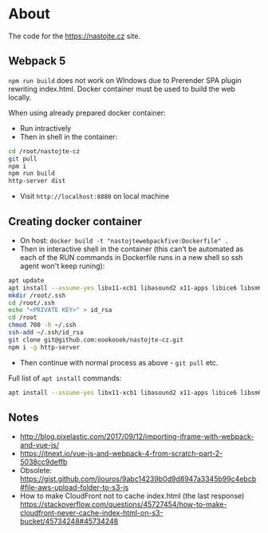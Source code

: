 # About

The code for the <https://nastojte.cz> site.

## Webpack 5

`npm run build` does not work on WIndows due to Prerender SPA plugin rewriting index.html. Docker container must be used to build the web locally.

When using already prepared docker container:

+ Run intractively
+ Then in shell in the container:

```sh
cd /root/nastojte-cz
git pull
npm i
npm run build
http-server dist
```

+ Visit `http://localhost:8080` on local machine

## Creating docker container

+ On host: `docker build -t "nastojtewebpackfive:Dockerfile" .`
+ Then in interactive shell in the container (this can't be automated as each of the RUN commands in Dockerfile runs in a new shell so ssh agent won't keep runing):

```sh
apt update
apt install --assume-yes libx11-xcb1 libasound2 x11-apps libice6 libsm6 libxaw7 libxft2 libxmu6 libxpm4 libxt6 x11-apps xbitmaps x11-common libxcomposite1 libxdamage1 chromium libxss1
mkdir /root/.ssh
cd /root/.ssh
echo "<PRIVATE KEY>" > id_rsa
cd /root
chmod 700 -R ~/.ssh
ssh-add ~/.ssh/id_rsa
git clone git@github.com:oookoook/nastojte-cz.git
npm i -g http-server
```

+ Then continue with normal process as above - `git pull` etc.

Full list of `apt install` commands:

```sh
apt install --assume-yes libx11-xcb1 libasound2 x11-apps libice6 libsm6 libxaw7 libxft2 libxmu6 libxpm4 libxt6 x11-apps xbitmaps x11-common libxcomposite1 libxdamage1 chromium libxss1
```

## Notes

+ <http://blog.pixelastic.com/2017/09/12/importing-iframe-with-webpack-and-vue-js/>
+ <https://itnext.io/vue-js-and-webpack-4-from-scratch-part-2-5038cc9deffb>
+ Obsolete: <https://gist.github.com/jlouros/9abc14239b0d9d8947a3345b99c4ebcb#file-aws-upload-folder-to-s3-js>
+ How to make CloudFront not to cache index.html (the last response) <https://stackoverflow.com/questions/45727454/how-to-make-cloudfront-never-cache-index-html-on-s3-bucket/45734248#45734248>

